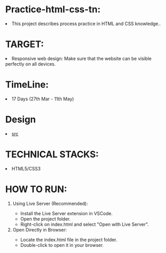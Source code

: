 # Practice-html-css-tn:

<li>This project describes process practice in HTML and CSS knowledge..</li>

# TARGET:

<li>Responsive web design: Make sure that the website can be visible perfectly on all devices.</li>

# TimeLine:

<li>17 Days (27th Mar - 11th May) </li>

# Design

 <li><a href="https://www.figma.com/design/FYbdpmNZWa2WlkghhSUHD8/Practice-html-css-tn?node-id=0-463&t=LGs3UNyQw4Ulas8v-0"> src </a></li>

# TECHNICAL STACKS:

<li>HTML5/CSS3</li>

# HOW TO RUN:

<ol>
<li>Using Live Server (Recommended):</li>

<ul>
 <li>Install the Live Server extension in VSCode.</li> 
<li>Open the project folder.</li> 
<li> Right-click on index.html and select "Open with Live Server".</li>
</ul>

<li>Open Directly in Browser:</li>

<ul>
<li>Locate the index.html file in the project folder.</li> 
<li>Double-click to open it in your browser.</li> 
</ul>
</ol>
